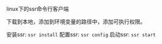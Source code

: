 linux下的ssr命令行客户端

下载到本地，添加到环境变量的路径中，添加可执行权限。

安装ssr: `ssr install`
配置ssr: `ssr config`
启动ssr: `ssr start`
